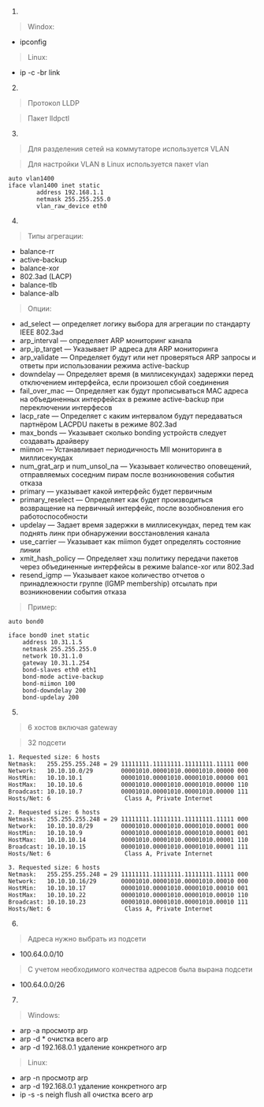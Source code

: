 1.
> Windox:
- ipconfig
> Linux:
- ip -c -br link

2.
> Протокол LLDP

> Пакет lldpctl

3.

> Для разделения сетей на коммутаторе используется VLAN

> Для настройки VLAN в Linux используется пакет vlan

```buildoutcfg
auto vlan1400
iface vlan1400 inet static
        address 192.168.1.1
        netmask 255.255.255.0
        vlan_raw_device eth0
```

4.

>Типы агрегации:
- balance-rr
- active-backup
- balance-xor
- 802.3ad (LACP)
- balance-tlb
- balance-alb
>Опции:
- ad_select — определяет логику выбора для агрегации по стандарту IEEE 802.3ad
- arp_interval — определяет ARP мониторинг канала
- arp_ip_target — Указывает IP адреса для ARP мониторинга
- arp_validate — Определяет будут или нет проверяться ARP запросы и ответы при использовании режима active-backup
- downdelay — Определяет время (в миллисекундах) задержки перед отключением интерфейса, если произошел сбой соединения
- fail_over_mac — Определяет как будут прописываться MAC адреса на объединенных интерфейсах в режиме active-backup при переключении интерфесов
- lacp_rate — Определяет с каким интервалом будут передаваться партнёром LACPDU пакеты в режиме 802.3ad
- max_bonds — Указывает сколько bonding устройств следует создавать драйверу
- miimon — Устанавливает периодичность MII мониторинга в миллисекундах
- num_grat_arp и num_unsol_na — Указывает количество оповещений, отправляемых соседним пирам после возникновения события отказа
- primary — указывает какой интерфейс будет первичным
- primary_reselect — Определяет как будет производиться возвращение на первичный интерфейс, после возобновления его работоспособности
- updelay — Задает время задержки в миллисекундах, перед тем как поднять линк при обнаружении восстановления канала
- use_carrier — Указывает как miimon будет определять состояние линии
- xmit_hash_policy — Определяет хэш политику передачи пакетов через объединенные интерфейсы в режиме balance-xor или 802.3ad
- resend_igmp — Указывает какое количество отчетов о принадлежности группе (IGMP membership) отсылать при возникновении события отказа
> Пример:
```buildoutcfg
auto bond0

iface bond0 inet static
    address 10.31.1.5
    netmask 255.255.255.0
    network 10.31.1.0
    gateway 10.31.1.254
    bond-slaves eth0 eth1
    bond-mode active-backup
    bond-miimon 100
    bond-downdelay 200
    bond-updelay 200

```

5.
> 6 хостов включая gateway

> 32 подсети

>
```buildoutcfg
1. Requested size: 6 hosts
Netmask:   255.255.255.248 = 29 11111111.11111111.11111111.11111 000
Network:   10.10.10.0/29        00001010.00001010.00001010.00000 000
HostMin:   10.10.10.1           00001010.00001010.00001010.00000 001
HostMax:   10.10.10.6           00001010.00001010.00001010.00000 110
Broadcast: 10.10.10.7           00001010.00001010.00001010.00000 111
Hosts/Net: 6                     Class A, Private Internet

2. Requested size: 6 hosts
Netmask:   255.255.255.248 = 29 11111111.11111111.11111111.11111 000
Network:   10.10.10.8/29        00001010.00001010.00001010.00001 000
HostMin:   10.10.10.9           00001010.00001010.00001010.00001 001
HostMax:   10.10.10.14          00001010.00001010.00001010.00001 110
Broadcast: 10.10.10.15          00001010.00001010.00001010.00001 111
Hosts/Net: 6                     Class A, Private Internet

3. Requested size: 6 hosts
Netmask:   255.255.255.248 = 29 11111111.11111111.11111111.11111 000
Network:   10.10.10.16/29       00001010.00001010.00001010.00010 000
HostMin:   10.10.10.17          00001010.00001010.00001010.00010 001
HostMax:   10.10.10.22          00001010.00001010.00001010.00010 110
Broadcast: 10.10.10.23          00001010.00001010.00001010.00010 111
Hosts/Net: 6                     Class A, Private Internet
```

6.

> Адреса нужно выбрать из подсети
- 100.64.0.0/10

> С учетом необходимого колчества адресов была вырана подсети
- 100.64.0.0/26

7.
> Windows:
- arp -a просмотр arp
- arp -d * очистка всего arp
- arp -d 192.168.0.1 удаление конкретного arp

> Linux:
- arp -n  просмотр arp
- arp -d 192.168.0.1 удаление конкретного arp
- ip -s -s neigh flush all очистка всего arp
 
